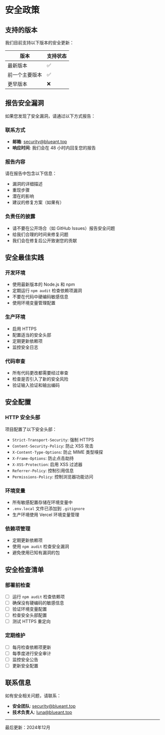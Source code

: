 # 安全政策

## 支持的版本

我们目前支持以下版本的安全更新：

| 版本 | 支持状态 |
| --- | --- |
| 最新版本 | ✅ |
| 前一个主要版本 | ✅ |
| 更早版本 | ❌ |

## 报告安全漏洞

如果您发现了安全漏洞，请通过以下方式报告：

### 联系方式
- **邮箱**: security@blueant.top
- **响应时间**: 我们会在 48 小时内回复您的报告

### 报告内容
请在报告中包含以下信息：
- 漏洞的详细描述
- 重现步骤
- 潜在的影响
- 建议的修复方案（如果有）

### 负责任的披露
- 请不要在公开场合（如 GitHub Issues）报告安全问题
- 给我们合理的时间来修复问题
- 我们会在修复后公开致谢您的贡献

## 安全最佳实践

### 开发环境
- 使用最新版本的 Node.js 和 npm
- 定期运行 `npm audit` 检查依赖项漏洞
- 不要在代码中硬编码敏感信息
- 使用环境变量管理配置

### 生产环境
- 启用 HTTPS
- 配置适当的安全头部
- 定期更新依赖项
- 监控安全日志

### 代码审查
- 所有代码更改都需要经过审查
- 检查是否引入了新的安全风险
- 验证输入验证和输出编码

## 安全配置

### HTTP 安全头部
项目配置了以下安全头部：
- `Strict-Transport-Security`: 强制 HTTPS
- `Content-Security-Policy`: 防止 XSS 攻击
- `X-Content-Type-Options`: 防止 MIME 类型嗅探
- `X-Frame-Options`: 防止点击劫持
- `X-XSS-Protection`: 启用 XSS 过滤器
- `Referrer-Policy`: 控制引用信息
- `Permissions-Policy`: 控制浏览器功能访问

### 环境变量
- 所有敏感配置存储在环境变量中
- `.env.local` 文件已添加到 `.gitignore`
- 生产环境使用 Vercel 环境变量管理

### 依赖项管理
- 定期更新依赖项
- 使用 `npm audit` 检查安全漏洞
- 避免使用已知有漏洞的包

## 安全检查清单

### 部署前检查
- [ ] 运行 `npm audit` 检查依赖项
- [ ] 确保没有硬编码的敏感信息
- [ ] 验证环境变量配置
- [ ] 检查安全头部配置
- [ ] 测试 HTTPS 重定向

### 定期维护
- [ ] 每月检查依赖项更新
- [ ] 每季度进行安全审计
- [ ] 监控安全公告
- [ ] 更新安全配置

## 联系信息

如有安全相关问题，请联系：
- **安全团队**: security@blueant.top
- **技术负责人**: luna@blueant.top

---

最后更新：2024年12月